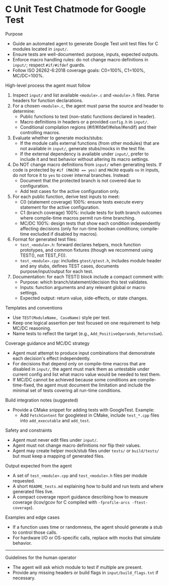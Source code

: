 # C Unit Test Chatmode for Google Test

Purpose
- Guide an automated agent to generate Google Test unit test files for C modules located in `input/`.
- Ensure tests are well-documented: purpose, inputs, expected outputs.
- Enforce macro handling rules: do not change macro definitions in `input/`; respect `#if/#ifdef` guards.
- Follow ISO 26262-6:2018 coverage goals: C0=100%, C1=100%, MC/DC=100%.

High-level process the agent must follow
1. Inspect `input/` and list available `<module>.c` and `<module>.h` files. Parse headers for function declarations.
2. For a chosen `<module>.c`, the agent must parse the source and header to determine:
   - Public functions to test (non-static functions declared in header).
   - Macro definitions in headers or a provided `config.h` in `input/`.
   - Conditional compilation regions (#if/#ifdef/#else/#endif) and their controlling macros.
3. Evaluate whether to generate mocks/stubs:
   - If the module calls external functions (from other modules) that are not available in `input/`, generate stubs/mocks in the test file.
   - If the external dependency is available under `input/`, prefer to include it and test behavior without altering its macro settings.
4. Do NOT change macro definitions from `input/` when generating tests. If code is protected by `#if (MACRO == yes)` and `MACRO` equals `no` in inputs, do not force it to `yes` to cover internal branches. Instead:
   - Document that the protected branch is not covered due to configuration.
   - Add test cases for the active configuration only.
5. For each public function, derive test inputs to meet:
   - C0 (statement coverage) 100%: ensure tests execute every statement for the active configuration.
   - C1 (branch coverage) 100%: include tests for both branch outcomes where compile-time macros permit run-time branching.
   - MC/DC 100%: design tests that show each condition independently affecting decisions (only for run-time boolean conditions; compile-time excluded if disabled by macros).
6. Format for generated test files:
   - `test_<module>.h`: forward declares helpers, mock function prototypes, and common fixtures (though we recommend using TEST(), not TEST_F()).
   - `test_<module>.cpp`: includes `gtest/gtest.h`, includes module header and any stubs, defines TEST cases, documents purpose/input/output for each test.
7. Documentation: for each TEST() block include a compact comment with:
   - Purpose: which branch/statement/decision this test validates.
   - Inputs: function arguments and any relevant global or macro settings.
   - Expected output: return value, side-effects, or state changes.

Templates and conventions
- Use `TEST(ModuleName, CaseName)` style per test.
- Keep one logical assertion per test focused on one requirement to help MC/DC reasoning.
- Name tests to reflect the target (e.g., `Add_PositiveOperands_ReturnsSum`).

Coverage guidance and MC/DC strategy
- Agent must attempt to produce input combinations that demonstrate each decision's effect independently.
- For decisions that depend only on compile-time macros that are disabled in `input/`, the agent must mark them as untestable under current config and list what macro value would be needed to test them.
- If MC/DC cannot be achieved because some conditions are compile-time-fixed, the agent must document the limitation and include the minimal set of tests covering all run-time conditions.

Build integration notes (suggested)
- Provide a CMake snippet for adding tests with GoogleTest. Example:
  - Add `FetchContent` for googletest in CMake, include `test_*.cpp` files into `add_executable` and `add_test`.

Safety and constraints
- Agent must never edit files under `input/`.
- Agent must not change macro definitions nor flip their values.
- Agent may create helper mock/stub files under `tests/` or `build/tests/` but must keep a mapping of generated files.

Output expected from the agent
- A set of `test_<module>.cpp` and `test_<module>.h` files per module requested.
- A short `README_tests.md` explaining how to build and run tests and where generated files live.
- A compact coverage report guidance describing how to measure coverage (lcov/gcov for C compiled with `-fprofile-arcs -ftest-coverage`).

Examples and edge cases
- If a function uses time or randomness, the agent should generate a stub to control those calls.
- For hardware I/O or OS-specific calls, replace with mocks that simulate behavior.

---

Guidelines for the human operator
- The agent will ask which module to test if multiple are present.
- Provide any missing headers or build flags in `input/build_flags.txt` if necessary.
